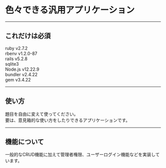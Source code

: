 # 色々できる汎用アプリケーション
***
## これだけは必須
ruby v2.7.2  
rbenv v1.2.0-87    
rails v5.2.8  
sqlite3  
Node.js v12.22.9  
bundler v2.4.22  
gem v3.4.22  
***
## 使い方
題目を自由に変えて使ってください。  
要は、意見箱的な使い方をしたりできるアプリケーションです。  
***
## 機能について
一般的なCRUD機能に加えて管理者権限、ユーザーログイン機能などを実装しています。  
